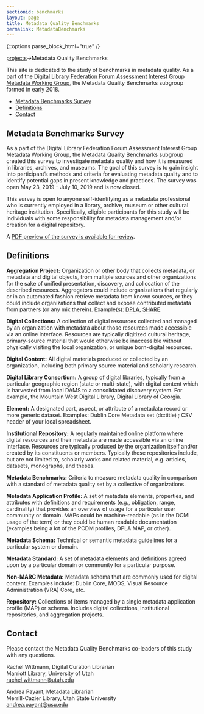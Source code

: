 ```yaml
---
sectionid: benchmarks
layout: page
title: Metadata Quality Benchmarks
permalink: MetadataBenchmarks
---
```


{::options parse_block_html="true" /}

<a href="/Projects">projects</a>->Metadata Quality Benchmarks

This site is dedicated to the study of benchmarks in metadata quality. As a part of the [Digital Library Federation Forum Assessment Interest Group Metadata Working Group](https://wiki.diglib.org/Assessment), the Metadata Quality Benchmarks subgroup formed in early 2018.

<ul>
<li><a href="#survey">Metadata Benchmarks Survey</a></li>
<li><a href="#definitions">Definitions</a></li>
<li><a href="#contact">Contact</a></li>
</ul>

<h2 id="survey">Metadata Benchmarks Survey</h2>

As a part of the Digital Library Federation Forum Assessment Interest Group Metadata Working Group, the Metadata Quality Benchmarks subgroup created this survey to investigate metadata quality and how it is measured in libraries, archives, and museums. The goal of this survey is to gain insight into participant’s methods and criteria for evaluating metadata quality and to identify potential gaps in present knowledge and practices. The survey was open May 23, 2019 - July 10, 2019 and is now closed.

This survey is open to anyone self-identifying as a metadata professional who is currently employed in a library, archive, museum or other cultural heritage institution. Specifically, eligible participants for this study will be individuals with some responsibility for metadata management and/or creation for a digital repository.

A <a href="../assets/Survey%20of%20Metadata%20Quality%20Benchmarks.pdf">PDF preview of the survey is available for review</a>.

<h2 id="definitions">Definitions</h2>

**Aggregation Project:** Organization or other body that collects metadata, or metadata and digital objects, from multiple sources and other organizations for the sake of unified presentation, discovery, and collocation of the described resources. Aggregators could include organizations that regularly or in an automated fashion retrieve metadata from known sources, or they could include organizations that collect and expose contributed metadata from partners (or any mix therein). Example(s): [DPLA](https://dp.la/), [SHARE](http://www.share-research.org/).

**Digital Collections:** A collection of digital resources collected and managed by an organization with metadata about those resources made accessible via an online interface. Resources are typically digitized cultural heritage, primary-source material that would otherwise be inaccessible without physically visiting the local organization, or unique born-digital resources.

**Digital Content:**  All digital materials produced or collected by an organization, including both primary source material and scholarly research.

**Digital Library Consortium:**  A group of digital libraries, typically from a particular geographic region (state or multi-state), with digital content which is harvested from local DAMS to a consolidated discovery system. For example, the Mountain West Digital Library, Digital Library of Georgia.

**Element:**  A designated part, aspect, or attribute of a metadata record or more generic dataset. Examples: Dublin Core Metadata set (dc:title) ; CSV header of your local spreadsheet.

**Institutional Repository:** A regularly maintained online platform where digital resources and their metadata are made accessible via an online interface. Resources are typically produced by the organization itself and/or created by its constituents or members. Typically these repositories include, but are not limited to, scholarly works and related material, e.g. articles, datasets, monographs, and theses.

**Metadata Benchmarks:** Criteria to measure metadata quality in comparison with a standard of metadata quality set by a collective of organizations.

**Metadata Application Profile:** A set of metadata elements, properties, and attributes with definitions and requirements (e.g., obligation, range, cardinality) that provides an overview of usage for a particular user community or domain. MAPs could be machine-readable (as in the DCMI usage of the term) or they could be human readable documentation (examples being a lot of the PCDM profiles, DPLA MAP, or other).

**Metadata Schema:** Technical or semantic metadata guidelines for a particular system or domain.

**Metadata Standard:** A set of metadata elements and definitions agreed upon by a particular domain or community for a particular purpose.

**Non-MARC Metadata:** Metadata schema that are commonly used for digital content. Examples include: Dublin Core, MODS, Visual Resource Administration (VRA) Core, etc.

**Repository:** Collections of items managed by a single metadata application profile (MAP) or schema. Includes digital collections, institutional repositories, and aggregation projects.

<h2 id="contact">Contact</h2>

Please contact the Metadata Quality Benchmarks co-leaders of this study with any questions.  

Rachel Wittmann, Digital Curation Librarian<br/>
Marriott Library, University of Utah<br/>
rachel.wittmann@utah.edu

Andrea Payant, Metadata Librarian<br/>
Merrill-Cazier Library, Utah State University<br/>
andrea.payant@usu.edu
